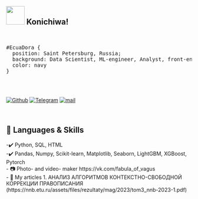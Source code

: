 ## <img src="https://media.giphy.com/media/VgCDAzcKvsR6OM0uWg/giphy.gif" width="50"> Konichiwa!


<br/>
<pre>
#EcuaDora { 
  position: Saint Petersburg, Russia;  
  background: Data Scientist, ML-engineer, Analyst, front-end developer in the past; 
  color: navy 
}
</pre>
<br/>
<br/>

<p>
  <a href="https://github.com/EcuaDora" target="_blank"><img alt="Github" src="https://img.shields.io/badge/GitHub-%2312100E.svg?&style=for-the-badge&logo=Github&logoColor=white"/></a> 
  <a href="https://t.me/sense_of_sadness" target="_blank"><img alt="Telegram" src="https://img.shields.io/badge/telegram-%231DA1F2.svg?&style=for-the-badge&logo=telegram&logoColor=white"/></a> 
   <a href="mailto: FedotovaDora@yandex.ru" target="_blank"><img alt="mail" src="https://img.shields.io/badge/gmail-D14836?&style=for-the-badge&logo=gmail&logoColor=white" /></a>
  
</p>
<br/>

## 🔧 Languages & Skills
<p>
  -✔️ Python, SQL, HTML
  <br/>
  -✔️ Pandas, Numpy, Scikit-learn, Matplotlib, Seaborn, LightGBM, XGBoost, Pytorch
  <br/>
  - 📷 Photo- and video- maker https://vk.com/fabula_of_vagus
  <br/>
  - 🌱 My articles 
  1. АНАЛИЗ АЛГОРИТМОВ КОНТЕКСТНО-СВОБОДНОЙ КОРРЕКЦИИ ПРАВОПИСАНИЯ
(https://nnb.etu.ru/assets/files/rezultaty/mag/2023/tom3_nnb-2023-1.pdf)
  <br/>
  
  </p>





